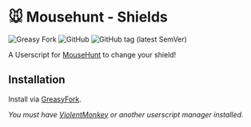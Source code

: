 # 🐭️ Mousehunt - Shields

![Greasy Fork](https://img.shields.io/greasyfork/dt/454147)
![GitHub](https://img.shields.io/github/license/mouseplace/mh-shields)
![GitHub tag (latest SemVer)](https://img.shields.io/github/v/tag/mouseplace/mh-shields?label=version)

A Userscript for [MouseHunt](https://mousehuntgame.com) to change your shield!

## Installation

Install via [GreasyFork](https://greasyfork.org/en/scripts/454147-mousehunt-shields).

*You must have [ViolentMonkey](https://violentmonkey.github.io/) or another userscript manager installed.*
